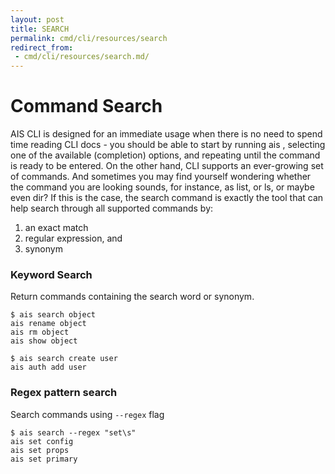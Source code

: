 ```yaml
---
layout: post
title: SEARCH
permalink: cmd/cli/resources/search
redirect_from:
 - cmd/cli/resources/search.md/
---
```


# Command Search

AIS CLI is designed for an immediate usage when there is no need to spend time reading CLI docs - you should be able to start by running ais <TAB-TAB>, selecting one of the available (completion) options, and repeating until the command is ready to be entered.
On the other hand, CLI supports an ever-growing set of commands. And sometimes you may find yourself wondering whether the command you are looking sounds, for instance, as list, or ls, or maybe even dir?
If this is the case, the search command is exactly the tool that can help search through all supported commands by:
1. an exact match
2. regular expression, and
3. synonym

### Keyword Search

Return commands containing the search word or synonym. 

```command
$ ais search object
ais rename object
ais rm object
ais show object

$ ais search create user
ais auth add user
```

### Regex pattern search

Search commands using `--regex` flag

```command 
$ ais search --regex "set\s"
ais set config
ais set props
ais set primary
```
